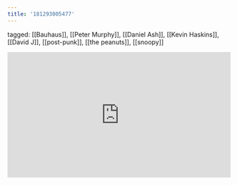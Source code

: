 ```yaml
---
title: '181293005477'
---
```

tagged: [[Bauhaus]], [[Peter Murphy]], [[Daniel Ash]], [[Kevin Haskins]], [[David J]], [[post-punk]], [[the peanuts]], [[snoopy]]
<iframe allow="accelerometer; autoplay; clipboard-write; encrypted-media; gyroscope; picture-in-picture" allowfullscreen="" frameborder="0" height="281" id="youtube_iframe" src="https://www.youtube.com/embed/uijtsKFpV0c?feature=oembed&amp;enablejsapi=1&amp;origin=https://safe.txmblr.com&amp;wmode=opaque" width="500"></iframe>